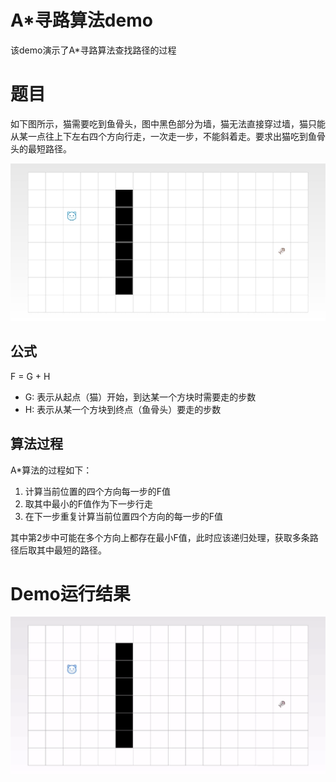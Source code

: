 # A*寻路算法demo

该demo演示了A*寻路算法查找路径的过程

# 题目

如下图所示，猫需要吃到鱼骨头，图中黑色部分为墙，猫无法直接穿过墙，猫只能从某一点往上下左右四个方向行走，一次走一步，不能斜着走。要求出猫吃到鱼骨头的最短路径。

<img src="./images/index.jpg" />

## 公式

F = G + H

* G: 表示从起点（猫）开始，到达某一个方块时需要走的步数
* H: 表示从某一个方块到终点（鱼骨头）要走的步数

## 算法过程

A*算法的过程如下：

1. 计算当前位置的四个方向每一步的F值
2. 取其中最小的F值作为下一步行走
3. 在下一步重复计算当前位置四个方向的每一步的F值

其中第2步中可能在多个方向上都存在最小F值，此时应该递归处理，获取多条路径后取其中最短的路径。

# Demo运行结果

<img src="./images/demo.gif" />